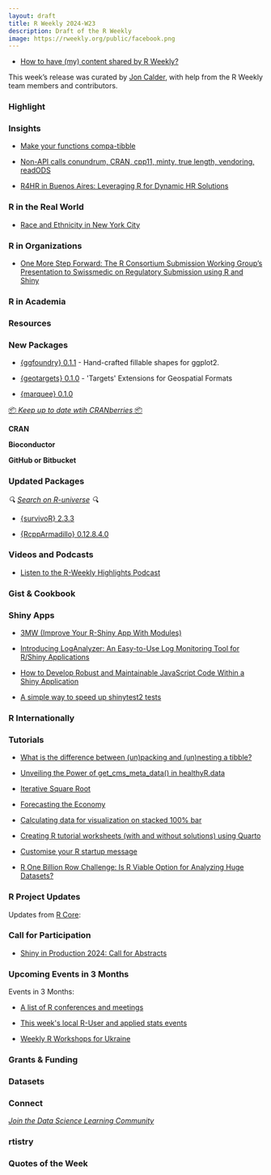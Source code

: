 ```yaml
---
layout: draft
title: R Weekly 2024-W23
description: Draft of the R Weekly
image: https://rweekly.org/public/facebook.png
---
```



+ [How to have (my) content shared by R Weekly?](https://github.com/rweekly/rweekly.org#how-to-have-my-content-shared-by-r-weekly)

This week’s release was curated by [Jon Calder](https://fosstodon.org/@jonmcalder), with help from the R Weekly team members and contributors.

### Highlight



### Insights

+ [Make your functions compa-tibble](https://hugogruson.fr/posts/compa-tibble/)

+ [Non-API calls conundrum, CRAN, cpp11, minty, true length, vendoring, readODS](https://chainsawriot.com/postmannheim/2024/05/26/readods230.html)

+ [R4HR in Buenos Aires: Leveraging R for Dynamic HR Solutions](https://www.r-consortium.org/blog/2024/05/30/r4hr-in-buenos-aires-leveraging-r-for-dynamic-hr-solutions)

### R in the Real World

+ [Race and Ethnicity in New York City](https://kieranhealy.org/blog/archives/2024/05/29/race-and-ethnicity-in-new-york-city/)

### R in Organizations

+ [One More Step Forward: The R Consortium Submission Working Group’s Presentation to Swissmedic on Regulatory Submission using R and Shiny](https://www.r-consortium.org/blog/2024/05/29/one-more-step-forward-the-r-consortium-submission-working-groups-presentation-to-swissmedic-on-regulatory-submission-using-r-and-shiny)

### R in Academia



### Resources



### New Packages

+ [{ggfoundry} 0.1.1](https://cgoo4.github.io/ggfoundry/articles/example_uses.html) - Hand-crafted fillable shapes for ggplot2.

+ [{geotargets} 0.1.0](https://www.njtierney.com/post/2024/05/27/geotargets-0-1-0/) - 'Targets' Extensions for Geospatial Formats

+ [{marquee} 0.1.0](https://www.tidyverse.org/blog/2024/05/marquee-0-1-0/)

<!-- <p class="added-hostname"><a href="https://rweekly.org/live" target="_blank" class="externalLink">📦 <i>Go Live for More New Pkgs</i> 📦</a></p> --> 
<p class="added-hostname"><a href="https://dirk.eddelbuettel.com/cranberries/cran/new/" target="_blank" class="externalLink">📦 <i>Keep up to date wtih CRANberries</i> 📦</a></p>


**CRAN**



**Bioconductor**



**GitHub or Bitbucket**



### Updated Packages

<i>🔍 [Search on R-universe](https://r-universe.dev/search/) 🔍</i>

+ [{survivoR} 2.3.3](http://gradientdescending.com/survivor-2-3-3-is-now-available/)

+ [{RcppArmadillo} 0.12.8.4.0](http://dirk.eddelbuettel.com/blog/2024/05/31#rcpparmadillo_0.12.8.4.0)

### Videos and Podcasts

+ [Listen to the R-Weekly Highlights Podcast](https://serve.podhome.fm/r-weekly-highlights)


### Gist & Cookbook



### Shiny Apps

+ [3MW (Improve Your R-Shiny App With Modules)](https://3mw.albert-rapp.de/p/shiny-modules)

+ [Introducing LogAnalyzer: An Easy-to-Use Log Monitoring Tool for R/Shiny Applications](https://www.appsilon.com/post/introducing-loganalyzer)

+ [How to Develop Robust and Maintainable JavaScript Code Within a Shiny Application](https://www.appsilon.com/post/javascript-development-in-r-shiny)

+ [A simple way to speed up shinytest2 tests](https://jakubsob.github.io/blog/optimizing-shinytest2-tests/)

### R Internationally



### Tutorials

+ [What is the difference between (un)packing and (un)nesting a tibble?](https://rdiscovery.netlify.app/posts/2024-05-30_pack-nest/)

+ [Unveiling the Power of get_cms_meta_data() in healthyR.data](https://www.spsanderson.com/steveondata/posts/2024-05-28/)

+ [Iterative Square Root](https://jcarroll.com.au/2024/05/29/iterative-square-root/)

+ [Forecasting the Economy](https://thierrymoudiki.github.io/blog/2024/05/27/r/nnetsauce-MTS-R)

+ [Calculating data for visualization on stacked 100% bar](https://tomaztsql.wordpress.com/2024/05/30/calculating-data-for-visualization-on-stacked-100-bar/)

+ [Creating R tutorial worksheets (with and without solutions) using Quarto](https://nrennie.rbind.io/blog/r-tutorial-worksheets-quarto/)

+ [Customise your R startup message](https://drmowinckels.io/blog/2024/rproject/)

+ [R One Billion Row Challenge: Is R Viable Option for Analyzing Huge Datasets?](https://www.appsilon.com/post/r-one-billion-row-challenge)

<!--<div class="post-more-begin></div><div class="post-more-end"></div>-->

### R Project Updates

Updates from [R Core](http://developer.r-project.org/blosxom.cgi/R-devel/NEWS):

### Call for Participation

+ [Shiny in Production 2024: Call for Abstracts](https://www.jumpingrivers.com/blog/shiny-in-production-2024-r-events-call-for-abstracts/)

### Upcoming Events in 3 Months

Events in 3 Months:


+ [A list of R conferences and meetings](https://jumpingrivers.github.io/meetingsR/events.html)

+ [This week's local R-User and applied stats events](https://community.rstudio.com/c/irl)

+ [Weekly R Workshops for Ukraine](https://sites.google.com/view/dariia-mykhailyshyna/main/r-workshops-for-ukraine)

### Grants & Funding


### Datasets


### Connect

<i>[Join the Data Science Learning Community](https://DSLC.io/)</i>

### rtistry


### Quotes of the Week
